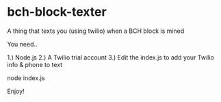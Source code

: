 # bch-block-texter
A thing that texts you (using twilio) when a BCH block is mined

You need.. 

1.) Node.js
2.) A Twilio trial account
3.) Edit the index.js to add your Twilio info & phone to text

node index.js

Enjoy!

